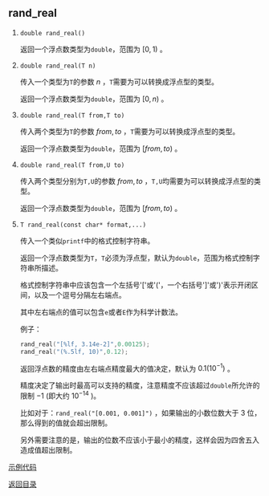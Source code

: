 ## rand_real

1. `double rand_real()`

   返回一个浮点数类型为`double`，范围为 $[0,1)$ 。

2. `double rand_real(T n)`

   传入一个类型为`T`的参数 $n$ ，`T`需要为可以转换成浮点型的类型。

   返回一个浮点数类型为`double`，范围为 $[0,n)$ 。

3. `double rand_real(T from,T to)`

   传入两个类型为`T`的参数 $from, to$ ，`T`需要为可以转换成浮点型的类型。

   返回一个浮点数类型为`double`，范围为 $[from, to)$ 。

4. `double rand_real(T from,U to)`

   传入两个类型分别为`T,U`的参数 $from, to$ ，`T,U`均需要为可以转换成浮点型的类型。

   返回一个浮点数类型为`double`，范围为 $[from, to)$ 。

5. `T rand_real(const char* format,...)`

   传入一个类似`printf`中的格式控制字符串。

   返回一个浮点数类型为`T`，`T`必须为浮点型，默认为`double`，范围为格式控制字符串所描述。

   格式控制字符串中应该包含一个左括号'['或'('，一个右括号']'或')'表示开闭区间，以及一个逗号分隔左右端点。

   其中左右端点的值可以包含`e`或者`E`作为科学计数法。

   例子：

   ```cpp
   rand_real("[%lf, 3.14e-2]",0.00125);
   rand_real("(%.5lf, 10)",0.12);
   ```
   
   返回浮点数的精度由左右端点精度最大的值决定，默认为 $0.1(10^{-1})$ 。
   
   精度决定了输出时最高可以支持的精度，注意精度不应该超过`double`所允许的限制 $-1$ (即大约 $10^{-14}$ )。
   
   比如对于：`rand_real("[0.001, 0.001]")` ，如果输出的小数位数大于 $3$ 位，那么得到的值就会超出限制。
   
   另外需要注意的是，输出的位数不应该小于最小的精度，这样会因为四舍五入造成值超出限制。

[示例代码](../../../examples/rand_real.cpp)

[返回目录](../../home.md)
